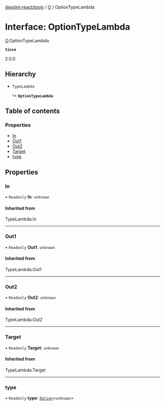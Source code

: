 [@eslint-react/tools](../README.md) / [O](../modules/O.md) / OptionTypeLambda

# Interface: OptionTypeLambda

[O](../modules/O.md).OptionTypeLambda

**`Since`**

2.0.0

## Hierarchy

- `TypeLambda`

  ↳ **`OptionTypeLambda`**

## Table of contents

### Properties

- [In](O.OptionTypeLambda.md#in)
- [Out1](O.OptionTypeLambda.md#out1)
- [Out2](O.OptionTypeLambda.md#out2)
- [Target](O.OptionTypeLambda.md#target)
- [type](O.OptionTypeLambda.md#type)

## Properties

### In

• `Readonly` **In**: `unknown`

#### Inherited from

TypeLambda.In

___

### Out1

• `Readonly` **Out1**: `unknown`

#### Inherited from

TypeLambda.Out1

___

### Out2

• `Readonly` **Out2**: `unknown`

#### Inherited from

TypeLambda.Out2

___

### Target

• `Readonly` **Target**: `unknown`

#### Inherited from

TypeLambda.Target

___

### type

• `Readonly` **type**: [`Option`](../modules/O.md#option)\<`unknown`\>

